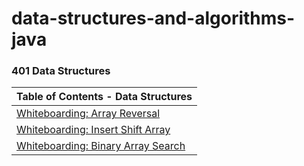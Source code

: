 # data-structures-and-algorithms-java

### 401 Data Structures

| Table of Contents - Data Structures                                                  |
| -------------------------------------------------------------------------------------|
| [Whiteboarding: Array Reversal](./java/reversedArray/README.md)                      |
| [Whiteboarding: Insert Shift Array](./java/insertArray/README.md)                    |
| [Whiteboarding: Binary Array Search](./java/arrayBinarySearch/binarySearch.png)      |